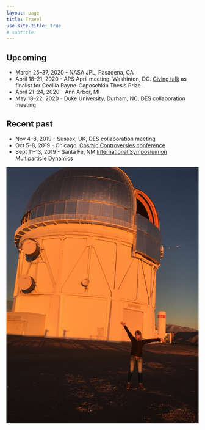 ```yaml
---
layout: page
title: Travel
use-site-title: true
# subtitle: 
---
```

## Upcoming

* March 25&ndash;37, 2020 - NASA JPL, Pasadena, CA
* April 18&ndash;21, 2020 - APS April meeting, Washinton, DC. [Giving talk](http://meetings.aps.org/Meeting/APR20/Session/C03) as finalist for Cecilia Payne-Gaposchkin Thesis Prize. 
* April 21&ndash;24, 2020 - Ann Arbor, MI
* May 18&ndash;22, 2020 - Duke University, Durham, NC, DES collaboration meeting

## Recent past
* Nov 4&ndash;8, 2019 -  Sussex, UK, DES collaboration meeting
* Oct 5&ndash;8, 2019 -  Chicago, [Cosmic Controversies conference](https://voices.uchicago.edu/cosmiccontroversies/)
* Sept 11&ndash;13, 2019 -  Santa Fe, NM [International Symposium on Multiparticle Dynamics](http://www.cvent.com/events/xlix-international-symposium-on-multiparticle-dynamics/event-summary-a2ba6046811b4da1adcc2efe2225dda7.aspx?dvce=1)

![](/img/telescope_photo.jpg)